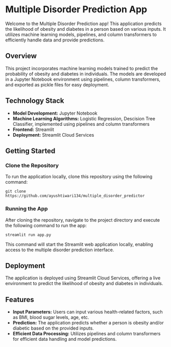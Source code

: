 # Multiple Disorder Prediction App

Welcome to the Multiple Disorder Prediction app! This application predicts the likelihood of obesity and diabetes in a person based on various inputs. It utilizes machine learning models, pipelines, and column transformers to efficiently handle data and provide predictions.

## Overview

This project incorporates machine learning models trained to predict the probability of obesity and diabetes in individuals. The models are developed in a Jupyter Notebook environment using pipelines, column transformers, and exported as pickle files for easy deployment.

## Technology Stack

- **Model Development:** Jupyter Notebook
- **Machine Learning Algorithms:** Logistic Regression, Descision Tree Classifier, implemented using pipelines and column transformers
- **Frontend:** Streamlit
- **Deployment:** Streamlit Cloud Services

## Getting Started

### Clone the Repository

To run the application locally, clone this repository using the following command:

`git clone https://github.com/ayushtiwari134/multiple_disorder_predictor`


### Running the App

After cloning the repository, navigate to the project directory and execute the following command to run the app:

`streamlit run app.py`


This command will start the Streamlit web application locally, enabling access to the multiple disorder prediction interface.

## Deployment

The application is deployed using Streamlit Cloud Services, offering a live environment to predict the likelihood of obesity and diabetes in individuals.

## Features

- **Input Parameters:** Users can input various health-related factors, such as BMI, blood sugar levels, age, etc.
- **Prediction:** The application predicts whether a person is obesity and/or diabetic based on the provided inputs.
- **Efficient Data Processing:** Utilizes pipelines and column transformers for efficient data handling and model predictions.



